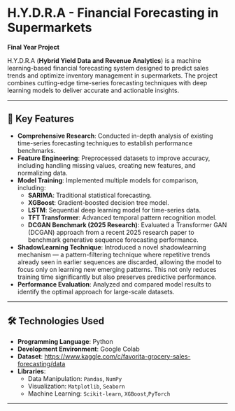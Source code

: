 # H.Y.D.R.A - Financial Forecasting in Supermarkets  
**Final Year Project**

H.Y.D.R.A (**Hybrid Yield Data and Revenue Analytics**) is a machine learning-based financial forecasting system designed to predict sales trends and optimize inventory management in supermarkets. The project combines cutting-edge time-series forecasting techniques with deep learning models to deliver accurate and actionable insights.

---

## 🔑 Key Features  
- **Comprehensive Research**: Conducted in-depth analysis of existing time-series forecasting techniques to establish performance benchmarks.
- **Feature Engineering**: Preprocessed datasets to improve accuracy, including handling missing values, creating new features, and normalizing data.
- **Model Training**: Implemented multiple models for comparison, including:
  - **SARIMA**: Traditional statistical forecasting.  
  - **XGBoost**: Gradient-boosted decision tree model.  
  - **LSTM**: Sequential deep learning model for time-series data.  
  - **TFT Transformer**: Advanced temporal pattern recognition model.
  - **DCGAN Benchmark (2025 Research)**: Evaluated a Transformer GAN (DCGAN) approach from a recent 2025 research paper to benchmark generative sequence forecasting performance.  
- **ShadowLearning Technique**: Introduced a novel shadowlearning mechanism — a pattern-filtering technique where repetitive trends already seen in earlier sequences are discarded, allowing the model to focus only on learning new emerging patterns. This not only reduces training time significantly but also preserves predictive performance.
- **Performance Evaluation**: Analyzed and compared model results to identify the optimal approach for large-scale datasets.
---

## 🛠️ Technologies Used  
- **Programming Language**: Python  
- **Development Environment**: Google Colab
- **Dataset**: https://www.kaggle.com/c/favorita-grocery-sales-forecasting/data
- **Libraries**:  
  - Data Manipulation: `Pandas`, `NumPy`  
  - Visualization: `Matplotlib`, `Seaborn`  
  - Machine Learning: `Scikit-learn`, `XGBoost`,`PyTorch`
---
